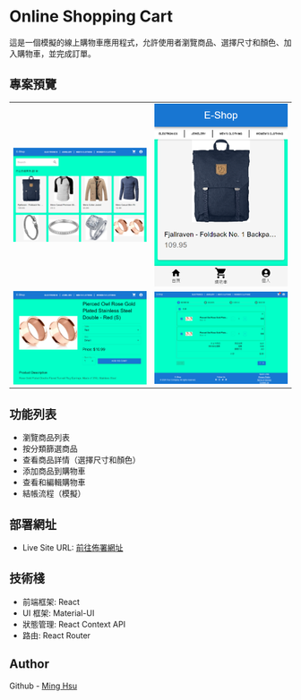 # Online Shopping Cart

這是一個模擬的線上購物車應用程式，允許使用者瀏覽商品、選擇尺寸和顏色、加入購物車，並完成訂單。

## 專案預覽

<table>
  <tr>
    <td><img src="/src/assets/E-shop商品展示頁面(大).png" alt="展示頁面(大)" width="300"/></td>
    <td><img src="/src/assets/E-shop商品展示頁面(小).png" alt="展示頁面(小)" width="300"/></td>
  </tr>
  <tr>
    <td><img src="/src/assets/E-shop商品資訊頁面.png" alt="商品資訊頁面" width="300"/></td>
    <td><img src="/src/assets/E-shop購物車頁面.png" alt="購物車頁面" width="300"/></td>
  </tr>
</table>

## 功能列表

- 瀏覽商品列表
- 按分類篩選商品
- 查看商品詳情（選擇尺寸和顏色）
- 添加商品到購物車
- 查看和編輯購物車
- 結帳流程（模擬）

## 部署網址

- Live Site URL: [前往佈署網址](https://eshop-deploy-one.vercel.app/)

## 技術棧

- 前端框架: React
- UI 框架: Material-UI
- 狀態管理: React Context API
- 路由: React Router

## Author

Github - [Ming Hsu](https://github.com/GHSergio)
